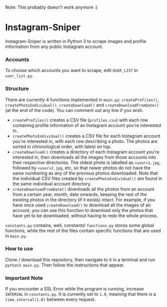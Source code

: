 Note: This probably doesn't work anymore :(

# Instagram-Sniper

Instagram-Sniper is written in Python 3 to scrape images and profile information from any public Instagram account.

### Accounts

To choose which accounts you want to scrape, edit `USER_LIST` in `user_list.py`.

### Structure

There are currently 4 functions implemented in `main.py`: `createProfiles()`, `createPhotoIndividual()`, `createDownload()` and `createDownloadFromDate()` (at the end of the code). You can comment out any line if you wish.

- `createProfiles()` creates a CSV file (`profiles.csv`) with each row containing profile information of an Instagram account you're interested in.
- `createPhotoIndividual()` creates a CSV file for each Instagram account you're interested in, with each row describing a photo. The photos are sorted in chronological order, with latest on top.
- `createDownload()` creates a directory of each Instagram account you're interested in, then downloads all the images from those accounts into their respective directories. The oldest photo is labelled as `<user>1.jpg`, followed by `<user>2.jpg`, etc, so that newer photos do not have the same numbering as any of the previous photos downloaded. Note that the individual CSV files created by `createPhotoIndividual()` are found in the same individual account directory.
- `createDownloadFromDate()` downloads all the photos from an account from a certain year, month, date onwards, keeping the rest of the existing photos in the directory (if it exists) intact. For example, if you have once used `createDownload()` to download all the images of an account, you can use this function to download only the photos that have yet to be downloaded, without having to redo the whole process.

`constants.py` contains, well, constants! `functions.py` stores some global functions, while the rest of the files contain specific functions that are used in `main.py`.

### How to use

Clone / download this repository, then navigate to it in a terminal and run `python3 main.py`. Then follow the instructions that appear.

### Important Note

If you encounter a SSL Error while the program is running, increase `INTERVAL` in `constants.py`. It is currently set to `1.0`, meaning that there is a `time.interval(1.0)` between every request.
